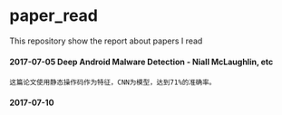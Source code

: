 # paper_read

This repository show the report about papers I read

#### 2017-07-05 Deep Android Malware Detection - Niall McLaughlin, etc

	这篇论文使用静态操作码作为特征，CNN为模型，达到71%的准确率。


#### 2017-07-10


